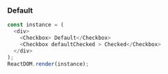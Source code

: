 ### Default

<!--start-code-->
```js
const instance = (
  <div>
    <Checkbox> Default</Checkbox>
    <Checkbox defaultChecked > Checked</Checkbox>
  </div>
);
ReactDOM.render(instance);
```
<!--end-code-->
